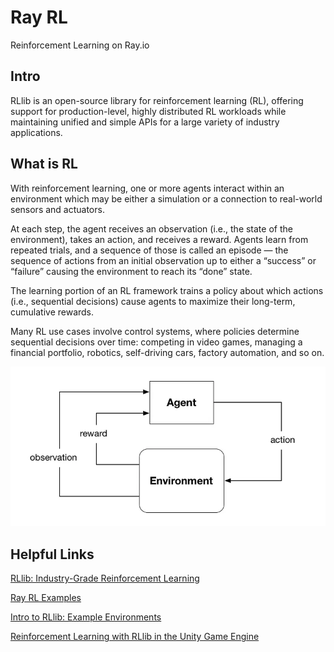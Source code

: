 # Ray RL
 Reinforcement Learning on Ray.io

## Intro
 RLlib is an open-source library for reinforcement learning (RL), offering support for production-level, highly distributed RL workloads while maintaining unified and simple APIs for a large variety of industry applications.

## What is RL 

 With reinforcement learning, one or more agents interact within an environment which may be either a simulation or a connection to real-world sensors and actuators.

 At each step, the agent receives an observation (i.e., the state of the environment), takes an action, and receives a reward. Agents learn from repeated trials, and a sequence of those is called an episode — the sequence of actions from an initial observation up to either a “success” or “failure” causing the environment to reach its “done” state. 

 The learning portion of an RL framework trains a policy about which actions (i.e., sequential decisions) cause agents to maximize their long-term, cumulative rewards. 

 Many RL use cases involve control systems, where policies determine sequential decisions over time: competing in video games, managing a financial portfolio, robotics, self-driving cars, factory automation, and so on.

 ![](images/RLOverview.png)

## Helpful Links

[RLlib: Industry-Grade Reinforcement Learning](https://docs.ray.io/en/latest/rllib/index.html)

[Ray RL Examples](https://docs.ray.io/en/latest/rllib/rllib-examples.html)

[Intro to RLlib: Example Environments](https://medium.com/distributed-computing-with-ray/intro-to-rllib-example-environments-3a113f532c70)

[Reinforcement Learning with RLlib in the Unity Game Engine](https://medium.com/distributed-computing-with-ray/reinforcement-learning-with-rllib-in-the-unity-game-engine-1a98080a7c0d)
